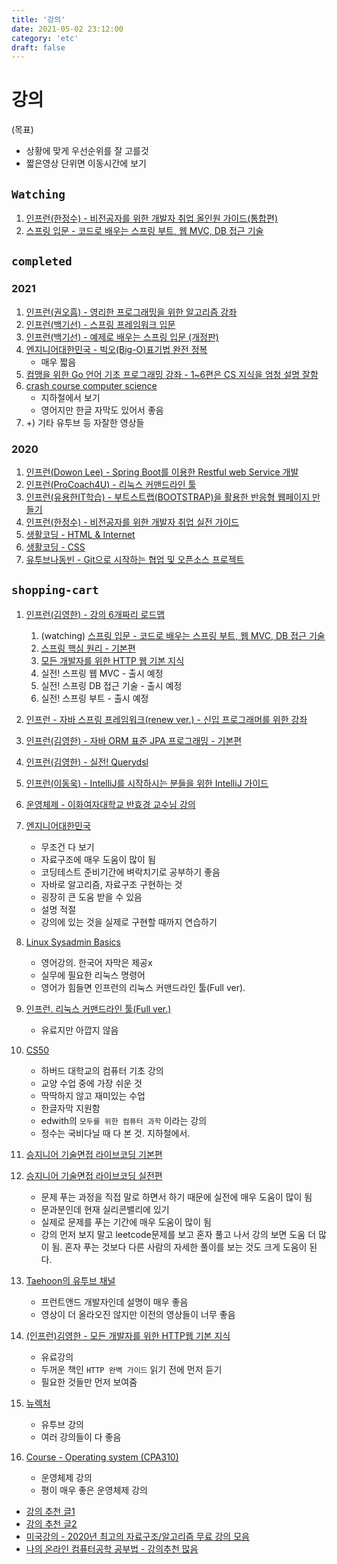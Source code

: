 ```yaml
---
title: '강의'
date: 2021-05-02 23:12:00
category: 'etc'
draft: false
---
```


# 강의

(목표)

- 상황에 맞게 우선순위를 잘 고를것
- 짧은영상 단위면 이동시간에 보기

## `Watching`

1. [인프런(한정수) - 비전공자를 위한 개발자 취업 올인원 가이드(통합편)](https://www.inflearn.com/course/%EA%B0%9C%EB%B0%9C%EC%9E%90-%EC%B7%A8%EC%97%85-%ED%86%B5%ED%95%A9%ED%8E%B8/dashboard)
1. [스프링 입문 - 코드로 배우는 스프링 부트, 웹 MVC, DB 접근 기술](https://www.inflearn.com/course/%EC%8A%A4%ED%94%84%EB%A7%81-%EC%9E%85%EB%AC%B8-%EC%8A%A4%ED%94%84%EB%A7%81%EB%B6%80%ED%8A%B8#)

## `completed`

### 2021

1. [인프런(권오흠) - 영리한 프로그래밍을 위한 알고리즘 강좌](https://www.inflearn.com/course/%EC%95%8C%EA%B3%A0%EB%A6%AC%EC%A6%98-%EA%B0%95%EC%A2%8C)
1. [인프런(백기선) - 스프링 프레임워크 입문](https://www.inflearn.com/course/spring#)
1. [인프런(백기선) - 예제로 배우는 스프링 입문 (개정판)](https://www.inflearn.com/course/spring_revised_edition#)
1. [엔지니어대한민국 - 빅오(Big-O)표기법 완전 정복](https://www.youtube.com/watch?v=6Iq5iMCVsXA)
   - 매우 짧음
1. [컴맹을 위한 Go 언어 기초 프로그래밍 강좌 - 1~6편은 CS 지식을 엄청 설명 잘함](https://www.youtube.com/watch?v=Tq3W8UyltFs&list=PLy-g2fnSzUTAaDcLW7hpq0e8Jlt7Zfgd6)
1. [crash course computer science](https://www.youtube.com/watch?v=tpIctyqH29Q&list=PLH2l6uzC4UEW0s7-KewFLBC1D0l6XRfye)
   - 지하철에서 보기
   - 영어지만 한글 자막도 있어서 좋음
1. +) 기타 유투브 등 자잘한 영상들

### 2020

1. [인프런(Dowon Lee) - Spring Boot를 이용한 Restful web Service 개발](https://www.inflearn.com/course/spring-boot-restful-web-services/dashboard)
1. [인프런(ProCoach4U) - 리눅스 커맨드라인 툴](https://www.inflearn.com/course/command-line/dashboard)
1. [인프런(유용한IT학습) - 부트스트랩(BOOTSTRAP)을 활용한 반응형 웹페이지 만들기](https://www.inflearn.com/course/rwd-bootstrap/dashboard)
1. [인프런(한정수) - 비전공자를 위한 개발자 취업 실전 가이드](https://www.inflearn.com/course/%EB%B9%84%EC%A0%84%EA%B3%B5%EC%9E%90%EB%A5%BC-%EC%9C%84%ED%95%9C-%EA%B0%9C%EB%B0%9C%EC%9E%90-%EC%B7%A8%EC%97%85/dashboard)
1. [생활코딩 - HTML & Internet](https://www.youtube.com/watch?v=tZooW6PritE&list=PLuHgQVnccGMDZP7FJ_ZsUrdCGH68ppvPb)
1. [생활코딩 - CSS](https://www.youtube.com/watch?v=Ok0bBJPtgJI&list=PLuHgQVnccGMAnWgUYiAW2cTzSBywFO75B)
1. [유투브나동빈 - Git으로 시작하는 협업 및 오픈소스 프로젝트](https://www.youtube.com/watch?v=rhP5pseOJc0&list=PLRx0vPvlEmdD5FLIdwTM4mKBgyjv4no81)

## `shopping-cart`

1. [인프런(김영한) - 강의 6개짜리 로드맵](https://www.inflearn.com/roadmaps/373)
   1. (watching) [스프링 입문 - 코드로 배우는 스프링 부트, 웹 MVC, DB 접근 기술](https://www.inflearn.com/course/%EC%8A%A4%ED%94%84%EB%A7%81-%EC%9E%85%EB%AC%B8-%EC%8A%A4%ED%94%84%EB%A7%81%EB%B6%80%ED%8A%B8#)
   1. [스프링 핵심 원리 - 기본편](https://www.inflearn.com/course/%EC%8A%A4%ED%94%84%EB%A7%81-%ED%95%B5%EC%8B%AC-%EC%9B%90%EB%A6%AC-%EA%B8%B0%EB%B3%B8%ED%8E%B8#)
   1. [모든 개발자를 위한 HTTP 웹 기본 지식](https://www.inflearn.com/course/http-%EC%9B%B9-%EB%84%A4%ED%8A%B8%EC%9B%8C%ED%81%AC#)
   1. 실전! 스프링 웹 MVC - 출시 예정
   1. 실전! 스프링 DB 접근 기술 - 출시 예정
   1. 실전! 스프링 부트 - 출시 예정
1. [인프런 - 자바 스프링 프레임워크(renew ver.) - 신입 프로그래머를 위한 강좌](https://www.inflearn.com/course/%EC%8A%A4%ED%94%84%EB%A7%81-%ED%94%84%EB%A0%88%EC%9E%84%EC%9B%8C%ED%81%AC_renew/dashboard)
1. [인프런(김영한) - 자바 ORM 표준 JPA 프로그래밍 - 기본편](https://www.inflearn.com/course/ORM-JPA-Basic?inst=8348d300#)
1. [인프런(김영한) - 실전! Querydsl](https://www.inflearn.com/course/Querydsl-%EC%8B%A4%EC%A0%84#)
1. [인프런(이동욱) - IntelliJ를 시작하시는 분들을 위한 IntelliJ 가이드](https://www.inflearn.com/course/intellij-guide#)
1. [운영체제 - 이화여자대학교 반효경 교수님 강의](http://www.kocw.net/home/search/kemView.do?kemId=1046323&ar=pop)

1. [엔지니어대한민국](https://www.youtube.com/user/damazzang/videos)
   - 무조건 다 보기
   - 자료구조에 매우 도움이 많이 됨
   - 코딩테스트 준비기간에 벼락치기로 공부하기 좋음
   - 자바로 알고리즘, 자료구조 구현하는 것
   - 굉장히 큰 도움 받을 수 있음
   - 설명 적절
   - 강의에 있는 것을 실제로 구현할 때까지 연습하기
1. [Linux Sysadmin Basics](https://www.youtube.com/watch?v=Lbh8Bh_SEzU)
   - 영어강의. 한국어 자막은 제공x
   - 실무에 필요한 리눅스 명령어
   - 영어가 힘들면 인프런의 리눅스 커맨드라인 툴(Full ver).
1. [인프런. 리눅스 커맨드라인 툴(Full ver.)](https://www.inflearn.com/course/%EB%A6%AC%EB%88%85%EC%8A%A4-%EC%BB%A4%EB%A7%A8%EB%93%9C%EB%9D%BC%EC%9D%B8-%ED%88%B4#)
   - 유료지만 아깝지 않음
1. [CS50](https://www.edwith.org/search/index?categoryId=72)
   - 하버드 대학교의 컴퓨터 기초 강의
   - 교양 수업 중에 가장 쉬운 것
   - 딱딱하지 않고 재미있는 수업
   - 한글자막 지원함
   - edwith의 `모두를 위한 컴퓨터 과학` 이라는 강의
   - 정수는 국비다닐 때 다 본 것. 지하철에서.
1. [승지니어 기술면접 라이브코딩 기본편](https://www.youtube.com/watch?v=Bt11jaoqt_Y&list=PL2mzT_U4XxDm7p6g1o3KeQMsyRLfzSaVW)
1. [승지니어 기술면접 라이브코딩 실전편](https://www.youtube.com/watch?v=go8y4-vVg3Y&list=PL2mzT_U4XxDl8PP-jMk4rt6BPzBtS__pQ)
   - 문제 푸는 과정을 직접 말로 하면서 하기 때문에 실전에 매우 도움이 많이 됨
   - 문과분인데 현재 실리콘밸리에 있기
   - 실제로 문제를 푸는 기간에 매우 도움이 많이 됨
   - 강의 먼저 보지 말고 leetcode문제를 보고 혼자 풀고 나서 강의 보면 도움 더 많이 됨. 혼자 푸는 것보다 다른 사람의 자세한 풀이를 보는 것도 크게 도움이 된다.
1. [Taehoon의 유투브 채널](https://www.youtube.com/results?search_query=taehoon)
   - 프런트앤드 개발자인데 설명이 매우 좋음
   - 영상이 더 올라오진 않지만 이전의 영상들이 너무 좋음
1. [(인프런)김영한 - 모든 개발자를 위한 HTTP웹 기본 지식](https://www.inflearn.com/course/http-%EC%9B%B9-%EB%84%A4%ED%8A%B8%EC%9B%8C%ED%81%AC#)
   - 유료강의
   - 두꺼운 책인 `HTTP 완벽 가이드` 읽기 전에 먼저 듣기
   - 필요한 것들만 먼저 보여줌
1. [뉴렉처](https://www.youtube.com/channel/UC5-ixpj8DioZqmrasj6Ihpw/playlists)
   - 유투브 강의
   - 여러 강의들이 다 좋음
1. [Course - Operating system (CPA310)](https://www.youtube.com/watch?v=EdTtGv9w2sA&list=PLBrGAFAIyf5rby7QylRc6JxU5lzQ9c4tN)
   - 운영체제 강의
   - 평이 매우 좋은 운영체제 강의

- [강의 추천 글1](https://github.com/cheese10yun/dev-info)
- [강의 추천 글2](http://blog.devjoshua.me/2017/12/28/171228-2017%EB%85%84%ED%9A%8C%EA%B3%A0/)
- [미국강의 - 2020년 최고의 자료구조/알고리즘 무료 강의 모음](https://digitaldefynd.com/best-data-structures-algorithms-tutorial-course-certification/)
- [나의 온라인 컴퓨터공학 공부법 - 강의추천 많음](https://coding-groot.tistory.com/93)
